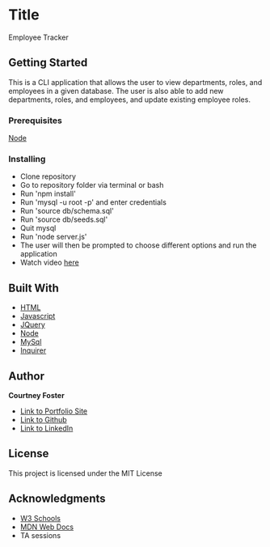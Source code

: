 # Title

Employee Tracker

## Getting Started

This is a CLI application that allows the user to view departments, roles, and employees in a given database. The user is also able to add new departments, roles, and employees, and update existing employee roles. 

### Prerequisites
[Node](https://nodejs.org/en/)

### Installing

* Clone repository
* Go to repository folder via terminal or bash
* Run 'npm install'
* Run 'mysql -u root -p' and enter credentials
* Run 'source db/schema.sql'
* Run 'source db/seeds.sql'
* Quit mysql
* Run 'node server.js'
* The user will then be prompted to choose different options and run the application
* Watch video [here](https://youtu.be/sBln5avzD1Y)


## Built With

* [HTML](https://developer.mozilla.org/en-US/docs/Web/HTML)
* [Javascript](https://developer.mozilla.org/en-US/docs/Web/JavaScript)
* [JQuery](https://developer.mozilla.org/en-US/docs/Glossary/jQuery)
* [Node](https://nodejs.org/en/)
* [MySql](https://dev.mysql.com/doc/)
* [Inquirer](https://www.npmjs.com/package/inquirer)

## Author

**Courtney Foster** 

- [Link to Portfolio Site](https://cfoster121.github.io/portfolio/)
- [Link to Github](https://github.com/cfoster121)
- [Link to LinkedIn](https://www.linkedin.com/in/courtney-foster-0b364575/)


## License

This project is licensed under the MIT License 

## Acknowledgments

* [W3 Schools](https://www.w3schools.com/)
* [MDN Web Docs](https://developer.mozilla.org/en-US/)
* TA sessions
